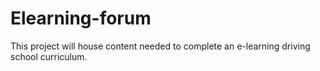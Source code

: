 # Elearning-forum
This project will house content needed to complete an e-learning driving school curriculum.
